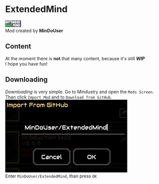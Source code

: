 # ExtendedMind
![ExtendedMind](https://github.com/MinDoUser/ExtendedMind/blob/main/icon.png)<br>
Mod created by **MinDoUser**
## Content
At the moment there is **not** that many content, because it's still ***WIP*** <br>
I hope you have fun!
## Downloading
*Downloading* is very simple. Go to Mindustry and open the `Mods Screen`. <br>
Than click `Import Mod` and to `Download from GitHub`. <br>
![Import](https://github.com/MinDoUser/ExtendedMind/blob/main/gitHub/importMod.png)<br>
Enter `MinDoUser/ExtendedMind`, than press `OK`
